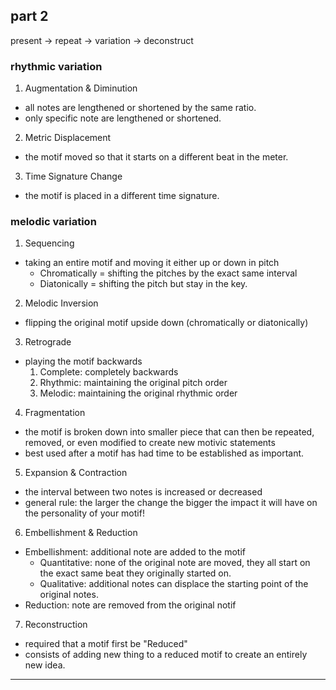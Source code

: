 ## part 2

present -> repeat -> variation -> deconstruct

### rhythmic variation
1. Augmentation & Diminution
  - all notes are lengthened or shortened by the same ratio.
  - only specific note are lengthened or shortened.

2. Metric Displacement
  - the motif moved so that it starts on a different beat in the meter.

3. Time Signature Change
  - the motif is placed in a different time signature.

### melodic variation
1. Sequencing
  - taking an entire motif and moving it either up or down in pitch 
    - Chromatically = shifting the pitches by the exact same interval
    - Diatonically = shifting the pitch but stay in the key.

2. Melodic Inversion
  - flipping the original motif upside down (chromatically or diatonically)

3. Retrograde
  - playing the motif backwards
    1. Complete: completely backwards
    2. Rhythmic: maintaining the original pitch order
    3. Melodic: maintaining the original rhythmic order

4. Fragmentation
  - the motif is broken down into smaller piece that can then be repeated, removed, or even modified to create new motivic statements
  - best used after a motif has had time to be established as important.

5. Expansion & Contraction
  - the interval between two notes is increased or decreased
  - general rule: the larger the change the bigger the impact it will have on the personality of your motif!

6. Embellishment & Reduction
  - Embellishment: additional note are added to the motif
    - Quantitative: none of the original note are moved, they all start on the exact same beat they originally started on.
    - Qualitative: additional notes can displace the starting point of the original notes.
  - Reduction: note are removed from the original notif

7. Reconstruction
  - required that a motif first be "Reduced"
  - consists of adding new thing to a reduced motif to create an entirely new idea.

------

